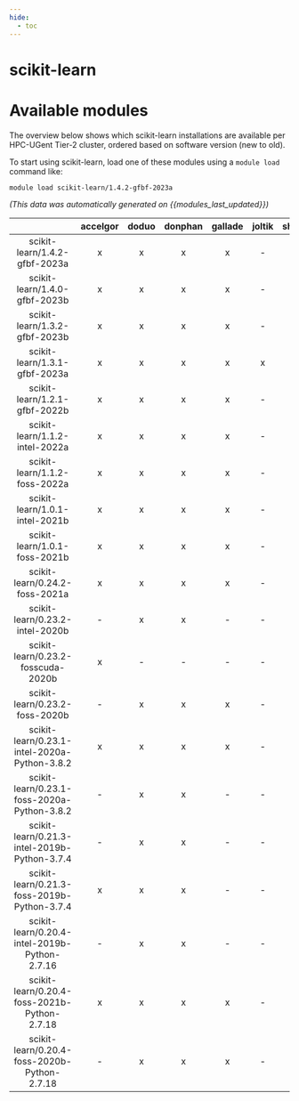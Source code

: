 ```yaml
---
hide:
  - toc
---
```


scikit-learn
============

# Available modules


The overview below shows which scikit-learn installations are available per HPC-UGent Tier-2 cluster, ordered based on software version (new to old).

To start using scikit-learn, load one of these modules using a `module load` command like:

```shell
module load scikit-learn/1.4.2-gfbf-2023a
```

*(This data was automatically generated on {{modules_last_updated}})*  

| |accelgor|doduo|donphan|gallade|joltik|shinx|skitty|
| :---: | :---: | :---: | :---: | :---: | :---: | :---: | :---: |
|scikit-learn/1.4.2-gfbf-2023a|x|x|x|x|-|x|x|
|scikit-learn/1.4.0-gfbf-2023b|x|x|x|x|-|x|x|
|scikit-learn/1.3.2-gfbf-2023b|x|x|x|x|-|-|x|
|scikit-learn/1.3.1-gfbf-2023a|x|x|x|x|x|x|x|
|scikit-learn/1.2.1-gfbf-2022b|x|x|x|x|-|-|-|
|scikit-learn/1.1.2-intel-2022a|x|x|x|x|-|-|-|
|scikit-learn/1.1.2-foss-2022a|x|x|x|x|-|x|-|
|scikit-learn/1.0.1-intel-2021b|x|x|x|x|-|-|-|
|scikit-learn/1.0.1-foss-2021b|x|x|x|x|-|-|-|
|scikit-learn/0.24.2-foss-2021a|x|x|x|x|-|-|-|
|scikit-learn/0.23.2-intel-2020b|-|x|x|-|-|-|-|
|scikit-learn/0.23.2-fosscuda-2020b|x|-|-|-|-|-|-|
|scikit-learn/0.23.2-foss-2020b|-|x|x|x|-|-|-|
|scikit-learn/0.23.1-intel-2020a-Python-3.8.2|x|x|x|x|-|-|-|
|scikit-learn/0.23.1-foss-2020a-Python-3.8.2|-|x|x|-|-|-|-|
|scikit-learn/0.21.3-intel-2019b-Python-3.7.4|-|x|x|-|-|-|-|
|scikit-learn/0.21.3-foss-2019b-Python-3.7.4|x|x|x|-|-|-|-|
|scikit-learn/0.20.4-intel-2019b-Python-2.7.16|-|x|x|-|-|-|-|
|scikit-learn/0.20.4-foss-2021b-Python-2.7.18|x|x|x|x|-|-|-|
|scikit-learn/0.20.4-foss-2020b-Python-2.7.18|-|x|x|x|-|-|-|
